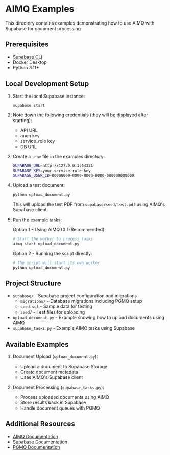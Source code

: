 # AIMQ Examples

This directory contains examples demonstrating how to use AIMQ with Supabase for document processing.

## Prerequisites

- [Supabase CLI](https://supabase.com/docs/guides/cli)
- Docker Desktop
- Python 3.11+

## Local Development Setup

1. Start the local Supabase instance:
   ```bash
   supabase start
   ```

2. Note down the following credentials (they will be displayed after starting):
   - API URL
   - anon key
   - service_role key
   - DB URL

3. Create a `.env` file in the examples directory:
   ```bash
   SUPABASE_URL=http://127.0.0.1:54321
   SUPABASE_KEY=your-service-role-key
   SUPABASE_USER_ID=00000000-0000-0000-0000-000000000000
   ```

4. Upload a test document:
   ```bash
   python upload_document.py
   ```
   This will upload the test PDF from `supabase/seed/test.pdf` using AIMQ's Supabase client.

5. Run the example tasks:
   
   Option 1 - Using AIMQ CLI (Recommended):
   ```bash
   # Start the worker to process tasks
   aimq start upload_document.py
   ```

   Option 2 - Running the script directly:
   ```bash
   # The script will start its own worker
   python upload_document.py
   ```

## Project Structure

- `supabase/` - Supabase project configuration and migrations
  - `migrations/` - Database migrations including PGMQ setup
  - `seed.sql` - Sample data for testing
  - `seed/` - Test files for uploading
- `upload_document.py` - Example showing how to upload documents using AIMQ
- `supabase_tasks.py` - Example AIMQ tasks using Supabase

## Available Examples

1. Document Upload (`upload_document.py`):
   - Upload a document to Supabase Storage
   - Create document metadata
   - Uses AIMQ's Supabase client

2. Document Processing (`supabase_tasks.py`):
   - Process uploaded documents using AIMQ
   - Store results back in Supabase
   - Handle document queues with PGMQ

## Additional Resources

- [AIMQ Documentation](https://bldxio.github.io/aimq)
- [Supabase Documentation](https://supabase.com/docs)
- [PGMQ Documentation](https://supabase.com/docs/guides/database/extensions/pgmq)
